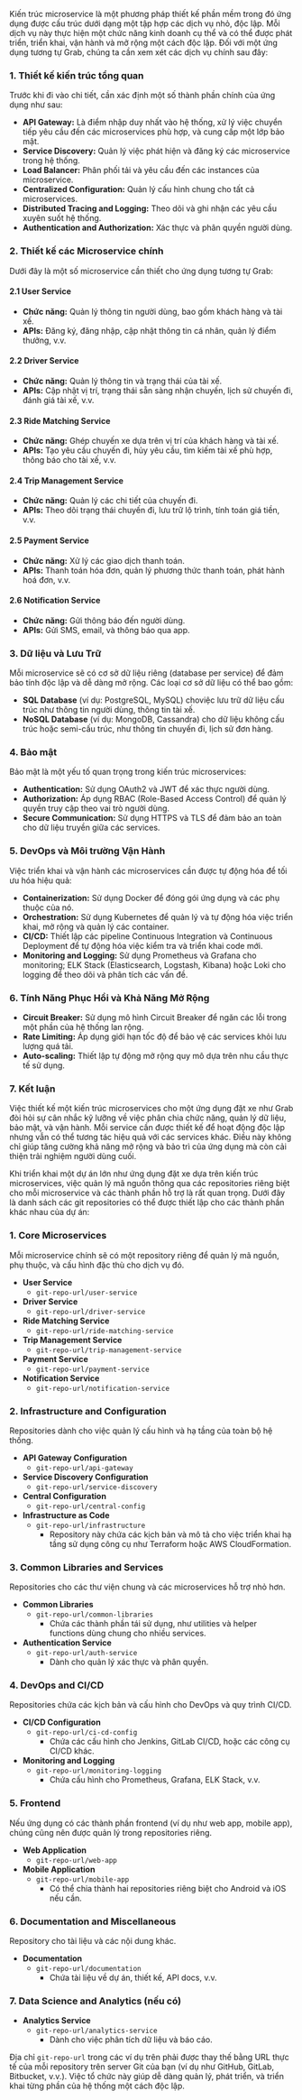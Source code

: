 Kiến trúc microservice là một phương pháp thiết kế phần mềm trong đó ứng dụng được cấu trúc dưới dạng một tập hợp các dịch vụ nhỏ, độc lập. Mỗi dịch vụ này thực hiện một chức năng kinh doanh cụ thể và có thể được phát triển, triển khai, vận hành và mở rộng một cách độc lập. Đối với một ứng dụng tương tự Grab, chúng ta cần xem xét các dịch vụ chính sau đây:

### 1. Thiết kế kiến trúc tổng quan

Trước khi đi vào chi tiết, cần xác định một số thành phần chính của ứng dụng như sau:

- **API Gateway:** Là điểm nhập duy nhất vào hệ thống, xử lý việc chuyển tiếp yêu cầu đến các microservices phù hợp, và cung cấp một lớp bảo mật.
- **Service Discovery:** Quản lý việc phát hiện và đăng ký các microservice trong hệ thống.
- **Load Balancer:** Phân phối tải và yêu cầu đến các instances của microservice.
- **Centralized Configuration:** Quản lý cấu hình chung cho tất cả microservices.
- **Distributed Tracing and Logging:** Theo dõi và ghi nhận các yêu cầu xuyên suốt hệ thống.
- **Authentication and Authorization:** Xác thực và phân quyền người dùng.

### 2. Thiết kế các Microservice chính

Dưới đây là một số microservice cần thiết cho ứng dụng tương tự Grab:

#### 2.1 User Service

- **Chức năng:** Quản lý thông tin người dùng, bao gồm khách hàng và tài xế.
- **APIs:** Đăng ký, đăng nhập, cập nhật thông tin cá nhân, quản lý điểm thưởng, v.v.

#### 2.2 Driver Service

- **Chức năng:** Quản lý thông tin và trạng thái của tài xế.
- **APIs:** Cập nhật vị trí, trạng thái sẵn sàng nhận chuyến, lịch sử chuyến đi, đánh giá tài xế, v.v.

#### 2.3 Ride Matching Service

- **Chức năng:** Ghép chuyến xe dựa trên vị trí của khách hàng và tài xế.
- **APIs:** Tạo yêu cầu chuyến đi, hủy yêu cầu, tìm kiếm tài xế phù hợp, thông báo cho tài xế, v.v.

#### 2.4 Trip Management Service

- **Chức năng:** Quản lý các chi tiết của chuyến đi.
- **APIs:** Theo dõi trạng thái chuyến đi, lưu trữ lộ trình, tính toán giá tiền, v.v.

#### 2.5 Payment Service

- **Chức năng:** Xử lý các giao dịch thanh toán.
- **APIs:** Thanh toán hóa đơn, quản lý phương thức thanh toán, phát hành hoá đơn, v.v.

#### 2.6 Notification Service

- **Chức năng:** Gửi thông báo đến người dùng.
- **APIs:** Gửi SMS, email, và thông báo qua app.

### 3. Dữ liệu và Lưu Trữ

Mỗi microservice sẽ có cơ sở dữ liệu riêng (database per service) để đảm bảo tính độc lập và dễ dàng mở rộng. Các loại cơ sở dữ liệu có thể bao gồm:

- **SQL Database** (ví dụ: PostgreSQL, MySQL) choviệc lưu trữ dữ liệu cấu trúc như thông tin người dùng, thông tin tài xế.
- **NoSQL Database** (ví dụ: MongoDB, Cassandra) cho dữ liệu không cấu trúc hoặc semi-cấu trúc, như thông tin chuyến đi, lịch sử đơn hàng.

### 4. Bảo mật

Bảo mật là một yếu tố quan trọng trong kiến trúc microservices:

- **Authentication:** Sử dụng OAuth2 và JWT để xác thực người dùng.
- **Authorization:** Áp dụng RBAC (Role-Based Access Control) để quản lý quyền truy cập theo vai trò người dùng.
- **Secure Communication:** Sử dụng HTTPS và TLS để đảm bảo an toàn cho dữ liệu truyền giữa các services.

### 5. DevOps và Môi trường Vận Hành

Việc triển khai và vận hành các microservices cần được tự động hóa để tối ưu hóa hiệu quả:

- **Containerization:** Sử dụng Docker để đóng gói ứng dụng và các phụ thuộc của nó.
- **Orchestration:** Sử dụng Kubernetes để quản lý và tự động hóa việc triển khai, mở rộng và quản lý các container.
- **CI/CD:** Thiết lập các pipeline Continuous Integration và Continuous Deployment để tự động hóa việc kiểm tra và triển khai code mới.
- **Monitoring and Logging:** Sử dụng Prometheus và Grafana cho monitoring; ELK Stack (Elasticsearch, Logstash, Kibana) hoặc Loki cho logging để theo dõi và phân tích các vấn đề.

### 6. Tính Năng Phục Hồi và Khả Năng Mở Rộng

- **Circuit Breaker:** Sử dụng mô hình Circuit Breaker để ngăn các lỗi trong một phần của hệ thống lan rộng.
- **Rate Limiting:** Áp dụng giới hạn tốc độ để bảo vệ các services khỏi lưu lượng quá tải.
- **Auto-scaling:** Thiết lập tự động mở rộng quy mô dựa trên nhu cầu thực tế sử dụng.

### 7. Kết luận

Việc thiết kế một kiến trúc microservices cho một ứng dụng đặt xe như Grab đòi hỏi sự cân nhắc kỹ lưỡng về việc phân chia chức năng, quản lý dữ liệu, bảo mật, và vận hành. Mỗi service cần được thiết kế để hoạt động độc lập nhưng vẫn có thể tương tác hiệu quả với các services khác. Điều này không chỉ giúp tăng cường khả năng mở rộng và bảo trì của ứng dụng mà còn cải thiện trải nghiệm người dùng cuối.


Khi triển khai một dự án lớn như ứng dụng đặt xe dựa trên kiến trúc microservices, việc quản lý mã nguồn thông qua các repositories riêng biệt cho mỗi microservice và các thành phần hỗ trợ là rất quan trọng. Dưới đây là danh sách các git repositories có thể được thiết lập cho các thành phần khác nhau của dự án:

### 1. Core Microservices

Mỗi microservice chính sẽ có một repository riêng để quản lý mã nguồn, phụ thuộc, và cấu hình đặc thù cho dịch vụ đó.

- **User Service**
  - `git-repo-url/user-service`
- **Driver Service**
  - `git-repo-url/driver-service`
- **Ride Matching Service**
  - `git-repo-url/ride-matching-service`
- **Trip Management Service**
  - `git-repo-url/trip-management-service`
- **Payment Service**
  - `git-repo-url/payment-service`
- **Notification Service**
  - `git-repo-url/notification-service`

### 2. Infrastructure and Configuration

Repositories dành cho việc quản lý cấu hình và hạ tầng của toàn bộ hệ thống.

- **API Gateway Configuration**
  - `git-repo-url/api-gateway`
- **Service Discovery Configuration**
  - `git-repo-url/service-discovery`
- **Central Configuration**
  - `git-repo-url/central-config`
- **Infrastructure as Code**
  - `git-repo-url/infrastructure`
    - Repository này chứa các kịch bản và mô tả cho việc triển khai hạ tầng sử dụng công cụ như Terraform hoặc AWS CloudFormation.

### 3. Common Libraries and Services

Repositories cho các thư viện chung và các microservices hỗ trợ nhỏ hơn.

- **Common Libraries**
  - `git-repo-url/common-libraries`
    - Chứa các thành phần tái sử dụng, như utilities và helper functions dùng chung cho nhiều services.
- **Authentication Service**
  - `git-repo-url/auth-service`
    - Dành cho quản lý xác thực và phân quyền.

### 4. DevOps and CI/CD

Repositories chứa các kịch bản và cấu hình cho DevOps và quy trình CI/CD.

- **CI/CD Configuration**
  - `git-repo-url/ci-cd-config`
    - Chứa các cấu hình cho Jenkins, GitLab CI/CD, hoặc các công cụ CI/CD khác.
- **Monitoring and Logging**
  - `git-repo-url/monitoring-logging`
    - Chứa cấu hình cho Prometheus, Grafana, ELK Stack, v.v.

### 5. Frontend

Nếu ứng dụng có các thành phần frontend (ví dụ như web app, mobile app), chúng cũng nên được quản lý trong repositories riêng.

- **Web Application**
  - `git-repo-url/web-app`
- **Mobile Application**
  - `git-repo-url/mobile-app`
    - Có thể chia thành hai repositories riêng biệt cho Android và iOS nếu cần.

### 6. Documentation and Miscellaneous

Repository cho tài liệu và các nội dung khác.

- **Documentation**
  - `git-repo-url/documentation`
    - Chứa tài liệu về dự án, thiết kế, API docs, v.v.

### 7. Data Science and Analytics (nếu có)

- **Analytics Service**
  - `git-repo-url/analytics-service`
    - Dành cho việc phân tích dữ liệu và báo cáo.

Địa chỉ `git-repo-url` trong các ví dụ trên phải được thay thế bằng URL thực tế của mỗi repository trên server Git của bạn (ví dụ như GitHub, GitLab, Bitbucket, v.v.). Việc tổ chức này giúp dễ dàng quản lý, phát triển, và triển khai từng phần của hệ thống một cách độc lập.

